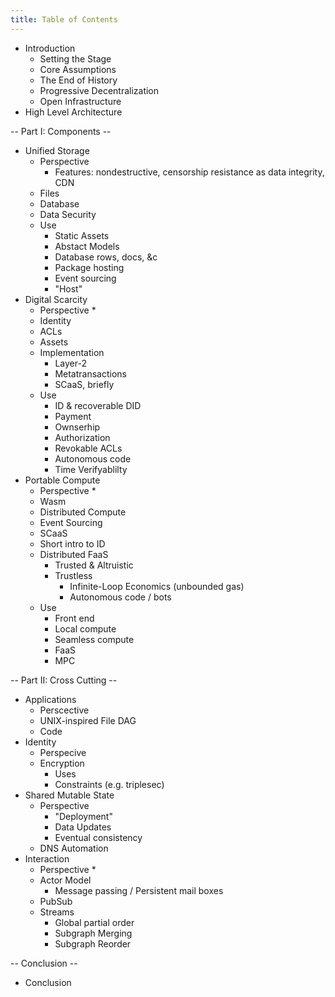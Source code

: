 ```yaml
---
title: Table of Contents
---
```


* Introduction
  * Setting the Stage
  * Core Assumptions
  * The End of History
  * Progressive Decentralization
  * Open Infrastructure
* High Level Architecture

-- Part I: Components --

* Unified Storage
  * Perspective
    * Features: nondestructive, censorship resistance as data integrity, CDN
  * Files
  * Database
  * Data Security
  * Use
    * Static Assets
    * Abstact Models
    * Database rows, docs, &c
    * Package hosting
    * Event sourcing
    * "Host"
* Digital Scarcity
  * Perspective
    *
  * Identity
  * ACLs
  * Assets
  * Implementation
    * Layer-2
    * Metatransactions
    * SCaaS, briefly
  * Use
    * ID & recoverable DID
    * Payment
    * Ownserhip
    * Authorization
    * Revokable ACLs
    * Autonomous code
    * Time Verifyablilty
* Portable Compute
  * Perspective
    *
  * Wasm
  * Distributed Compute
  * Event Sourcing
  * SCaaS
  * Short intro to ID
  * Distributed FaaS
    * Trusted & Altruistic
    * Trustless
      * Infinite-Loop Economics (unbounded gas)
      * Autonomous code / bots
  * Use
    * Front end
    * Local compute
    * Seamless compute
    * FaaS
    * MPC

-- Part II: Cross Cutting --

* Applications
  * Perscective
  * UNIX-inspired File DAG
  * Code
* Identity
  * Perspecive
  * Encryption
    * Uses
    * Constraints (e.g. triplesec)
* Shared Mutable State
  * Perspective
    * "Deployment"
    * Data Updates
    * Eventual consistency
  * DNS Automation
* Interaction
  * Perspective
    *
  * Actor Model
    * Message passing / Persistent mail boxes
  * PubSub
  * Streams
    * Global partial order
    * Subgraph Merging
    * Subgraph Reorder

-- Conclusion --

* Conclusion

